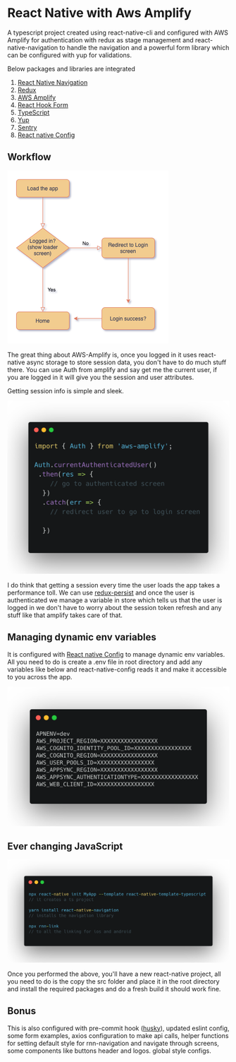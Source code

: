 # React Native with Aws Amplify

A typescript project created using react-native-cli and configured with AWS Amplify 
for authentication with redux as stage management and react-native-navigation to handle the navigation and a powerful form library 
which can be configured with yup for validations.

Below packages and libraries are integrated
1. [React Native Navigation](https://wix.github.io/react-native-navigation/docs/before-you-start/)
2. [Redux](https://redux.js.org/)
3. [AWS Amplify](https://docs.amplify.aws/lib/auth/getting-started/q/platform/js) 
4. [React Hook Form](https://react-hook-form.com/)
5. [TypeScript](https://www.typescriptlang.org/)
6. [Yup](https://github.com/jquense/yup)
7. [Sentry](https://sentry.io/welcome/)
8. [React native Config](https://github.com/luggit/react-native-config)


## Workflow  
![](workflow.png)

The great thing about AWS-Amplify is, once you logged in it uses react-native async storage to store session data, 
you don't have to do much stuff there. You can use Auth from amplify and say get me the current user, if you are logged 
in it will give you the session and user attributes.

Getting session info is simple and sleek.

![](getSession.png)

I do think that getting a session every time the user loads the app takes a performance toll. We can use [redux-persist](https://github.com/rt2zz/redux-persist) 
and once the user is authenticated we manage a variable in store which tells us that the user is logged 
in we don't have to worry about the session token refresh and any stuff like that amplify takes care of that. 

## Managing dynamic env variables
It is configured with [React native Config](https://github.com/luggit/react-native-config) to manage dynamic env variables. All you need to do is create a .env file in
root directory and add any variables like below and react-native-config reads it and make it accessible to you across the app. 

![](variables.png)

## Ever changing JavaScript

![](updating-boilerplate.png)

Once you performed the above, you'll have a new react-native project, all you need to do is the copy the src folder and place it 
in the root directory and install the required packages and do a fresh build it should work fine. 

## Bonus

This is also configured with pre-commit hook ([husky](https://github.com/typicode/husky)), updated eslint config, some form examples, 
axios configuration to make api calls, helper functions for setting default style for rnn-navigation and navigate through screens, some components like buttons
header and logos. global style configs.  
